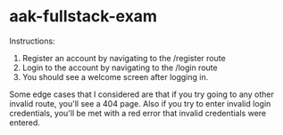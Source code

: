 # aak-fullstack-exam

Instructions:
1. Register an account by navigating to the /register route
2. Login to the account by navigating to the /login route
3. You should see a welcome screen after logging in.

Some edge cases that I considered are that if you try going to any other invalid route, you'll see a 404 page. Also if you try to enter invalid login credentials,
you'll be met with a red error that invalid credentials were entered.